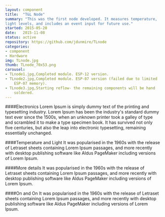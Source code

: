 ```yaml
---
layout: component
title:  "T&L Node"
summary: "This was the first node developed. It measures temperature,
light levels, and includes an event input for future use."
started: 2015-05-20
date:   2015-11-08
status: active
repository: https://github.com/jdunmire/TLnode
categories:
- component
- Hardware
img: TLnode.jpg
thumb: TLnode_70x53.png
carousel:
- TLnode1.jpg,Completed module. ESP-12 version.
- TLnode2.jpg,Completed module. ESP-07 version (failed due to limited
    ESP-07 memory).
- TLnode3.jpg,Starting reflow- the remaining components will be hand
    soldered.
---
```

####Electronics
Lorem Ipsum is simply dummy text of the printing and typesetting
industry. Lorem Ipsum has been the industry's standard dummy text ever
since the 1500s, when an unknown printer took a galley of type and
scrambled it to make a type specimen book. It has survived not only five
centuries, but also the leap into electronic typesetting, remaining
essentially unchanged.

####Temperature and Light
It was popularised in the 1960s with the release of Letraset sheets
containing Lorem Ipsum passages, and more recently with desktop
publishing software like Aldus PageMaker including versions of Lorem
Ipsum.

####More details
It was popularised in the 1960s with the release of Letraset sheets
containing Lorem Ipsum passages, and more recently with desktop
publishing software like Aldus PageMaker including versions of Lorem
Ipsum.

####On and On
It was popularised in the 1960s with the release of Letraset sheets
containing Lorem Ipsum passages, and more recently with desktop
publishing software like Aldus PageMaker including versions of Lorem
Ipsum.

